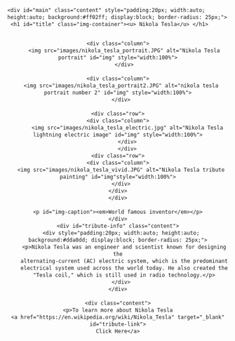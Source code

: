 <!DOCTYPE html>
<html>
<head>
  <title>Nikola Tesla</title>
<meta chartset="UTF-8">
<script src="https://cdn.freecodecamp.org/testable-projects-fcc/v1/bundle.js"></script>

  </head>

  <style>

    .content {
      max-width: 700px;
      margin:auto;

    }
    .img-container{
      text-align: center;
    }
    img {
      width: 50%;
      height: auto;

    }

    .row {
      display: flex;
    }

    .column {
      flex: 25%;
      padding: 5px;
    }

    #img-caption {
      font-size: 20px;
    }


</style>

  <body>

    <div id="main" class="content" style="padding:20px; width:auto; height:auto; background:#ff02ff; display:block; border-radius: 25px;">
     <h1 id="title" class="img-container"><u> Nikola Tesla</u> </h1>

  <div id= "img-div" class="img-container">
    <div class="row">

    <div class="column">
        <img src="images/nikola_tesla_portrait.JPG" alt="Nikola Tesla portrait" id="img" style="width:100%">
        </div>

    <div class="column">
      <img src="images/nikola_tesla_portrait2.JPG" alt="nikola tesla portrait number 2" id="img" style="width:100%">
      </div>

    <div class="row">
    <div class="column">
          <img src="images/nikola_tesla_electric.jpg" alt="Nikola Tesla lightning electric image" id="img" style="width:100%">
          </div>
          </div>
    <div class="row">
    <div class="column">
      <img src="images/nikola_tesla_vivid.JPG" alt="Nikola Tesla tribute painting" id="img"style="width:100%">
      </div>
    </div>
    </div>

    <p id="img-caption"><em>World famous inventor</em></p>
    </div>
    <div id="tribute-info" class="content">
      <div style="padding:20px; width:auto; height:auto; background:#dda0dd; display:block; border-radius: 25px;">
        <p>Nikola Tesla was an engineer and scientist known for designing the
        alternating-current (AC) electric system, which is the predominant
        electrical system used across the world today. He also created the
        "Tesla coil," which is still used in radio technology.</p>
      </div>
    </div>

    <div class="content">
    <p>To learn more about Nikola Tesla
    <a href="https://en.wikipedia.org/wiki/Nikola_Tesla" target="_blank" id="tribute-link">
    Click Here</a>
  </p>
</div>
</div>
</body>
</html>
